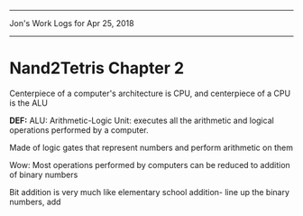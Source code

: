 *****************************************************************

Jon's Work Logs for Apr 25, 2018

*****************************************************************

# Nand2Tetris Chapter 2

Centerpiece of a computer's architecture is CPU, and centerpiece of a CPU is the ALU 

**DEF:** ALU: Arithmetic-Logic Unit: executes all the arithmetic and logical operations performed by a computer.

Made of logic gates that represent numbers and perform arithmetic on them

Wow: Most operations performed by computers can be reduced to addition of binary numbers

Bit addition is very much like elementary school addition- line up the binary numbers, add